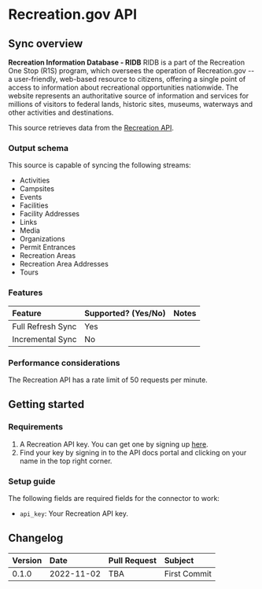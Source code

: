 # Recreation.gov API

## Sync overview

**Recreation Information Database - RIDB**
RIDB is a part of the Recreation One Stop (R1S) program, 
which oversees the operation of Recreation.gov -- a user-friendly, web-based 
resource to citizens, offering a single point of access to information about 
recreational opportunities nationwide. The website represents an authoritative 
source of information and services for millions of visitors to federal lands, 
historic sites, museums, waterways and other activities and destinations.

This source retrieves data from the [Recreation API](https://ridb.recreation.gov/landing).
### Output schema

This source is capable of syncing the following streams:

* Activities
* Campsites
* Events
* Facilities
* Facility Addresses
* Links
* Media
* Organizations
* Permit Entrances
* Recreation Areas
* Recreation Area Addresses
* Tours

### Features

| Feature           | Supported? \(Yes/No\) | Notes |
|:------------------|:----------------------|:------|
| Full Refresh Sync | Yes                   |       |
| Incremental Sync  | No                    |       |

### Performance considerations

The Recreation API has a rate limit of 50 requests per minute.

## Getting started

### Requirements

1. A Recreation API key. You can get one by signing up [here](https://www.recreation.gov/).
2. Find your key by signing in to the API docs portal and clicking on your name in the top right corner.

### Setup guide

The following fields are required fields for the connector to work:

- `api_key`: Your Recreation API key.

## Changelog

| Version | Date       | Pull Request | Subject      |
|:--------|:-----------|:-------------|:-------------|
| 0.1.0   | 2022-11-02 | TBA          | First Commit |